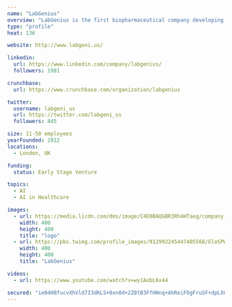 ```yaml
---
name: "LabGenius"
overview: "LabGenius is the first biopharmaceutical company developing next generation protein therapeutics using a machine learning-driven evolution engine (EVA™)."
type: "profile"
heat: 136

website: http://www.labgeni.us/

linkedin:
  url: https://www.linkedin.com/company/labgenius/
  followers: 1981

crunchbase:
  url: https://www.crunchbase.com/organization/labgenius

twitter:
  username: labgeni_us
  url: https://twitter.com/labgeni_us
  followers: 845

size: 11-50 employees
yearFounded: 2012
locations:
  - London, UK

funding:
  status: Early Stage Venture

topics:
  - AI
  - AI in Healthcare

images:
  - url: https://media.licdn.com/dms/image/C4E0BAQGBR3Rh4HTaeg/company-logo_400_400/0?e=1582761600&v=beta&t=UCs2-GCIIEfiEsdbzI9h1xrusL_c75ZoSMDjyhkbIcM
    width: 400
    height: 400
    title: "logo"
  - url: https://pbs.twimg.com/profile_images/912992245447405568/EloSPWj1_400x400.jpg
    width: 400
    height: 400
    title: "LabGenius"

videos:
  - url: https://www.youtube.com/watch?v=wy1AobL6x44

secured: "ie04H8fucvXhVld7I3dKLS+0xn0d+2Z8tB3FfHHnq+AhReiFOgFruSF+dpLXQ8BVzgG3mEH6GB5QuUNljiKt6S7nW4CaxVFRiDFlEQ8eqdxHxV87RFK8t6CH2beQFudJ1eubZ/REWif38zN+a5rebvDGbtkKHMnZ9gj92L0PHP0uCGFy8E2dGtK0pDccTBSmtNjDecQ1r0xk90ZxGgaaPmBGzFJ+WPo+ZVm4Kjs3266T1F8519LE+uYs0e+5N9O7N+lwtwmleCA1zrjzMHh34uLVUGKNtwqQyug/YS9DfuRJ31C2xUO60h1N7B94U3GN;CdFitSBUj8axSB4zLJv11g=="
---
```


